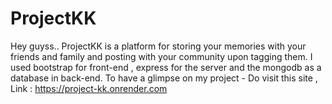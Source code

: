 # ProjectKK
Hey guyss..
ProjectKK is a platform for storing your memories with your friends and family and posting with your community upon tagging them.
I used bootstrap for front-end , express for the server and the mongodb as a database in back-end.
To have a glimpse on my project -
Do visit this site ,
Link : https://project-kk.onrender.com
